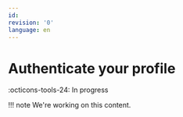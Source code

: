 ```yaml
---
id:
revision: '0'
language: en
---
```


# Authenticate your profile

:octicons-tools-24: In progress

!!! note
We're working on this content.
